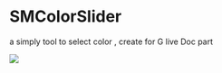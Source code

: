 # SMColorSlider
a simply tool to select color , create for G live Doc part

![](https://github.com/shengpeng3344/SMColorSlider/blob/master/introduce.gif)
